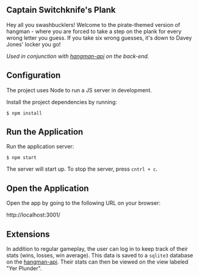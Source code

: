 ## Captain Switchknife's Plank

Hey all you swashbucklers! Welcome to the pirate-themed version of hangman - where you are forced to take a step on the plank for every wrong letter you guess. If you take six wrong guesses, it's down to Davey Jones' locker you go!

*Used in conjunction with [hangman-api](https://github.com/zacharyehren/hangman-api) on the back-end.*

## Configuration

The project uses Node to run a JS server in development.

Install the project dependencies by running:

```
$ npm install
```

## Run the Application

Run the application server:

```
$ npm start
```

The server will start up. To stop the server, press `cntrl + c`.


## Open the Application

Open the app by going to the following URL on your browser:

http://localhost:3001/

## Extensions

In addition to regular gameplay, the user can log in to keep track of their stats (wins, losses, win average). This data is saved to a `sqlite3` database on the [hangman-api](https://github.com/zacharyehren/hangman-api). Their stats can then be viewed on the view labeled "Yer Plunder".
